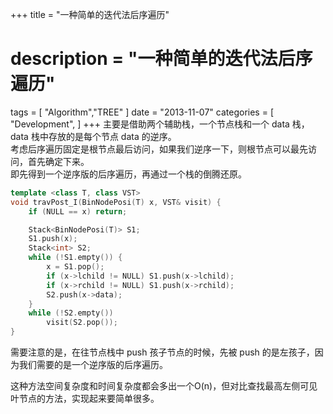+++
title = "一种简单的迭代法后序遍历"
# description   = "一种简单的迭代法后序遍历"
tags = [ "Algorithm","TREE" ]
date = "2013-11-07"
categories = [
    "Development",
]
+++
主要是借助两个辅助栈，一个节点栈和一个 data 栈，data 栈中存放的是每个节点 data 的逆序。  
考虑后序遍历固定是根节点最后访问，如果我们逆序一下，则根节点可以最先访问，首先确定下来。   
即先得到一个逆序版的后序遍历，再通过一个栈的倒腾还原。   
```cpp
template <class T, class VST>
void travPost_I(BinNodePosi(T) x, VST& visit) {
    if (NULL == x) return;

    Stack<BinNodePosi(T)> S1;
    S1.push(x);
    Stack<int> S2;
    while (!S1.empty()) {
        x = S1.pop();
        if (x->lchild != NULL) S1.push(x->lchild);
        if (x->rchild != NULL) S1.push(x->rchild);
        S2.push(x->data);
    }
    while (!S2.empty())
        visit(S2.pop());
}
```
需要注意的是，在往节点栈中 push 孩子节点的时候，先被 push 的是左孩子，因为我们需要的是一个逆序版的后序遍历。   

这种方法空间复杂度和时间复杂度都会多出一个O(n)，但对比查找最高左侧可见叶节点的方法，实现起来要简单很多。  
